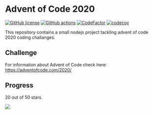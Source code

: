 # Advent of Code 2020

[![GitHub license](https://img.shields.io/badge/license-MIT-blue.svg)](https://github.com/cemusta/aoc-2020/blob/master/LICENSE)
[![GitHub actions](https://github.com/cemusta/aoc-2020/workflows/Node.js%20CI/badge.svg)](https://github.com/cemusta/aoc-2020/actions)
[![CodeFactor](https://www.codefactor.io/repository/github/cemusta/aoc-2020/badge)](https://www.codefactor.io/repository/github/cemusta/aoc-2020)
[![codecov](https://codecov.io/gh/cemusta/aoc-2020/branch/master/graph/badge.svg)](https://codecov.io/gh/cemusta/aoc-2020)

This repository contains a small nodejs project tackling advent of code 2020 coding challanges.

## Challenge

For information about Advent of Code check here: <https://adventofcode.com/2020/>

## Progress

20 out of 50 stars.

![](https://progress-bar.dev/40)
